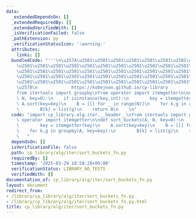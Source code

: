 ```yaml
---
data:
  _extendedDependsOn: []
  _extendedRequiredBy: []
  _extendedVerifiedWith: []
  _isVerificationFailed: false
  _pathExtension: py
  _verificationStatusIcon: ':warning:'
  attributes:
    links: []
  bundledCode: "'''\n\u257A\u2501\u2501\u2501\u2501\u2501\u2501\u2501\u2501\u2501\u2501\
    \u2501\u2501\u2501\u2501\u2501\u2501\u2501\u2501\u2501\u2501\u2501\u2501\u2501\
    \u2501\u2501\u2501\u2501\u2501\u2501\u2501\u2501\u2501\u2501\u2501\u2501\u2501\
    \u2501\u2501\u2501\u2501\u2501\u2501\u2501\u2501\u2501\u2501\u2501\u2501\u2501\
    \u2501\u2501\u2501\u2501\u2501\u2501\u2501\u2501\u2501\u2501\u2501\u2501\u2501\
    \u2578\n             https://kobejean.github.io/cp-library               \n'''\n\
    from itertools import groupby\nfrom operator import itemgetter\n\ndef sort_buckets(A,\
    \ N, key=0):\n    if isinstance(key,int):\n        key = itemgetter(key)\n   \
    \ A.sort(key=key)\n    B = [[] for _ in range(N)]\n    for k,g in groupby(A, key=key):\n\
    \        B[k] = list(g)\n    return B\n    \n"
  code: "import cp_library.alg.iter.__header__\nfrom itertools import groupby\nfrom\
    \ operator import itemgetter\n\ndef sort_buckets(A, N, key=0):\n    if isinstance(key,int):\n\
    \        key = itemgetter(key)\n    A.sort(key=key)\n    B = [[] for _ in range(N)]\n\
    \    for k,g in groupby(A, key=key):\n        B[k] = list(g)\n    return B\n \
    \   "
  dependsOn: []
  isVerificationFile: false
  path: cp_library/alg/iter/sort_buckets_fn.py
  requiredBy: []
  timestamp: '2025-03-29 18:58:28+09:00'
  verificationStatus: LIBRARY_NO_TESTS
  verifiedWith: []
documentation_of: cp_library/alg/iter/sort_buckets_fn.py
layout: document
redirect_from:
- /library/cp_library/alg/iter/sort_buckets_fn.py
- /library/cp_library/alg/iter/sort_buckets_fn.py.html
title: cp_library/alg/iter/sort_buckets_fn.py
---
```

